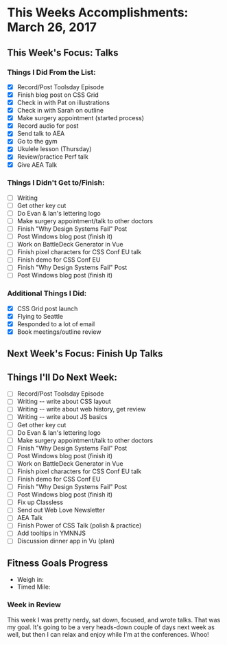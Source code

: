 # This Weeks Accomplishments: March 26, 2017

## This Week's Focus: Talks

### Things I Did From the List:

- [x] Record/Post Toolsday Episode
- [x] Finish blog post on CSS Grid
- [x] Check in with Pat on illustrations
- [x] Check in with Sarah on outline
- [x] Make surgery appointment (started process)
- [x] Record audio for post
- [x] Send talk to AEA
- [x] Go to the gym
- [x] Ukulele lesson (Thursday)
- [x] Review/practice Perf talk
- [x] Give AEA Talk

### Things I Didn't Get to/Finish:

- [ ] Writing
- [ ] Get other key cut
- [ ] Do Evan & Ian's lettering logo
- [ ] Make surgery appointment/talk to other doctors
- [ ] Finish "Why Design Systems Fail" Post
- [ ] Post Windows blog post (finish it)
- [ ] Work on BattleDeck Generator in Vue
- [ ] Finish pixel characters for CSS Conf EU talk
- [ ] Finish demo for CSS Conf EU
- [ ] Finish "Why Design Systems Fail" Post
- [ ] Post Windows blog post (finish it)

### Additional Things I Did:

- [x] CSS Grid post launch
- [x] Flying to Seattle
- [x] Responded to a lot of email
- [x] Book meetings/outline review

## Next Week's Focus: Finish Up Talks

## Things I'll Do Next Week:

- [ ] Record/Post Toolsday Episode
- [ ] Writing -- write about CSS layout
- [ ] Writing -- write about web history, get review
- [ ] Writing -- write about JS basics
- [ ] Get other key cut
- [ ] Do Evan & Ian's lettering logo
- [ ] Make surgery appointment/talk to other doctors
- [ ] Finish "Why Design Systems Fail" Post
- [ ] Post Windows blog post (finish it)
- [ ] Work on BattleDeck Generator in Vue
- [ ] Finish pixel characters for CSS Conf EU talk
- [ ] Finish demo for CSS Conf EU
- [ ] Finish "Why Design Systems Fail" Post
- [ ] Post Windows blog post (finish it)
- [ ] Fix up Classless
- [ ] Send out Web Love Newsletter
- [ ] AEA Talk
- [ ] Finish Power of CSS Talk (polish & practice)
- [ ] Add tooltips in YMNNJS
- [ ] Discussion dinner app in Vu (plan)

## Fitness Goals Progress

- Weigh in:
- Timed Mile:

### Week in Review

This week I was pretty nerdy, sat down, focused, and wrote talks. That was my goal. It's going to be a very heads-down couple of days next week as well, but then I can relax and enjoy while I'm at the conferences. Whoo! 